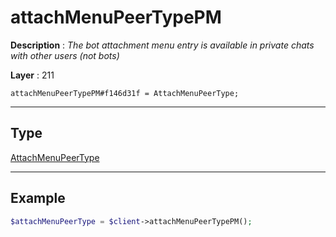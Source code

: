# attachMenuPeerTypePM

**Description** : *The bot attachment menu entry is available in private chats with other users \(not bots\)*

**Layer** : 211

```tl
attachMenuPeerTypePM#f146d31f = AttachMenuPeerType;
```

---

## Type

[AttachMenuPeerType](type/AttachMenuPeerType)

---

## Example

```php
$attachMenuPeerType = $client->attachMenuPeerTypePM();
```
